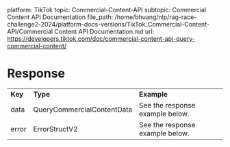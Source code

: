 platform: TikTok
topic: Commercial-Content-API
subtopic: Commercial Content API Documentation
file_path: /home/bhuang/nlp/rag-race-challenge2-2024/platform-docs-versions/TikTok_Commercial-Content-API/Commercial Content API Documentation.md
url: https://developers.tiktok.com/doc/commercial-content-api-query-commercial-content/

# Response

|     |     |     |
| --- | --- | --- |
| **Key** | **Type** | **Example** |
| data | QueryCommercialContentData | See the response example below. |
| error | ErrorStructV2 | See the response example below. |